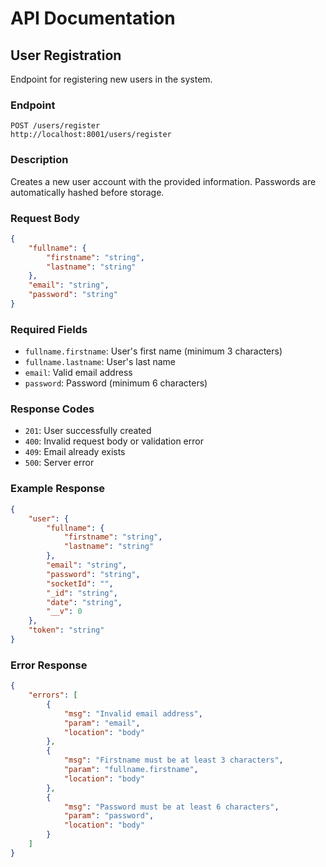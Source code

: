 # API Documentation

## User Registration
Endpoint for registering new users in the system.

### Endpoint
```
POST /users/register
http://localhost:8001/users/register
```

### Description
Creates a new user account with the provided information. Passwords are automatically hashed before storage.

### Request Body
```json
{
    "fullname": {
        "firstname": "string",
        "lastname": "string"
    },
    "email": "string",
    "password": "string"
}
```

### Required Fields
- `fullname.firstname`: User's first name (minimum 3 characters)
- `fullname.lastname`: User's last name
- `email`: Valid email address
- `password`: Password (minimum 6 characters)

### Response Codes
- `201`: User successfully created
- `400`: Invalid request body or validation error
- `409`: Email already exists
- `500`: Server error

### Example Response
```json
{
    "user": {
        "fullname": {
            "firstname": "string",
            "lastname": "string"
        },
        "email": "string",
        "password": "string",
        "socketId": "",
        "_id": "string",
        "date": "string",
        "__v": 0
    },
    "token": "string"
}
```

### Error Response
```json
{
    "errors": [
        {
            "msg": "Invalid email address",
            "param": "email",
            "location": "body"
        },
        {
            "msg": "Firstname must be at least 3 characters",
            "param": "fullname.firstname",
            "location": "body"
        },
        {
            "msg": "Password must be at least 6 characters",
            "param": "password",
            "location": "body"
        }
    ]
}
```

